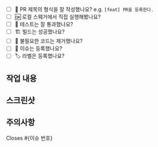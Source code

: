 - [ ] 🔀 PR 제목의 형식을 잘 작성했나요? e.g. `[feat] PR을 등록한다.`
- [ ] 🆗 로컬 스웨거에서 직접 실행해봤나요?
- [ ] 💯 테스트는 잘 통과했나요? 
- [ ] 🏗️ 빌드는 성공했나요?
- [ ] 🧹 불필요한 코드는 제거했나요?
- [ ] 💭 이슈는 등록했나요?
- [ ] 🏷️ 라벨은 등록했나요?

## 작업 내용

## 스크린샷

## 주의사항

Closes #{이슈 번호}